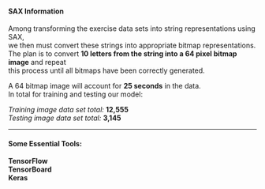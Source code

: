 #### SAX Information
Among transforming the exercise data sets into string representations using SAX,  
we then must convert these strings into appropriate bitmap representations.  
The plan is to convert **10 letters from the string into a 64 pixel bitmap image** and repeat  
this process until all bitmaps have been correctly generated. 
 
A 64 bitmap image will account for **25 seconds** in the data.  
In total for training and testing our model:

*Training image data set total:* **12,555**  
*Testing image data set total:* **3,145**

---

#### Some Essential Tools:  
**TensorFlow**  
**TensorBoard**  
**Keras**  